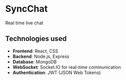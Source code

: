 # SyncChat

Real time live chat

## Technologies used

- **Frontend**: React, CSS
- **Backend**: Node.js, Express
- **Database**: MongoDB
- **WebSocket**: Socket.IO for real-time communication
- **Authentication**: JWT (JSON Web Tokens)
